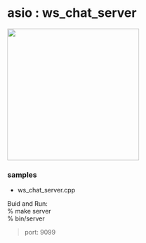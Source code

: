 asio : ws_chat_server
===============

<image src="https://raw.githubusercontent.com/ohwada/MAC_cpp_Samples/master/boost_asio/screenshots/ws_chat_server.png" width="300" /> 


### samples  
- ws_chat_server.cpp  

Buid and Run:  
% make server  
% bin/server  
> port: 9099  
